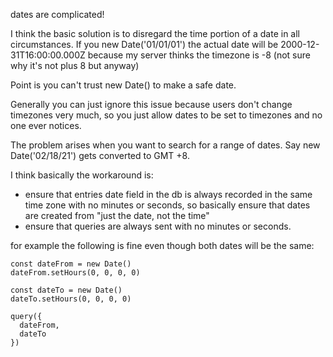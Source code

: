 dates are complicated!

I think the basic solution is to disregard the time portion of a date in all circumstances.
If you new Date('01/01/01') the actual date will be 2000-12-31T16:00:00.000Z because my server thinks the timezone is -8 (not sure why it's not plus 8 but anyway)

Point is you can't trust new Date() to make a safe date.

Generally you can just ignore this issue because users don't change timezones very much, so you just allow dates to be set to timezones and no one ever notices.

The problem arises when you want to search for a range of dates. Say new Date('02/18/21') gets converted to GMT +8.

I think basically the workaround is:
 - ensure that entries date field in the db is always recorded in the same time zone with no minutes or seconds, so basically ensure that dates are created from "just the date, not the time"
 - ensure that queries are always sent with no minutes or seconds.

for example the following is fine even though both dates will be the same:

```
const dateFrom = new Date()
dateFrom.setHours(0, 0, 0, 0)

const dateTo = new Date()
dateTo.setHours(0, 0, 0, 0)

query({
  dateFrom,
  dateTo
})

```
